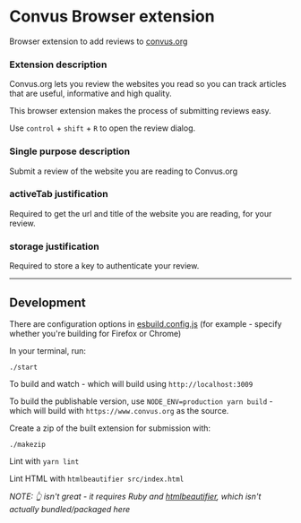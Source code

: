 # Convus Browser extension

Browser extension to add reviews to [convus.org](https://www.convus.org)

### Extension description

Convus.org lets you review the websites you read so you can track articles that are useful, informative and high quality.

This browser extension makes the process of submitting reviews easy.

Use `control` + `shift` + `R` to open the review dialog.

### Single purpose description

Submit a review of the website you are reading to Convus.org

### activeTab justification

Required to get the url and title of the website you are reading, for your review.

### storage justification

Required to store a key to authenticate your review.

---

## Development

There are configuration options in [esbuild.config.js](esbuild.config.js) (for example - specify whether you're building for Firefox or Chrome)

In your terminal, run:

    ./start

To build and watch - which will build using `http://localhost:3009`

To build the publishable version, use `NODE_ENV=production yarn build` - which will build with `https://www.convus.org` as the source.

Create a zip of the built extension for submission with:

    ./makezip

Lint with `yarn lint`

Lint HTML with `htmlbeautifier src/index.html`

_NOTE: 👆 isn't great - it requires Ruby and [htmlbeautifier](https://github.com/threedaymonk/htmlbeautifier/), which isn't actually bundled/packaged here_

